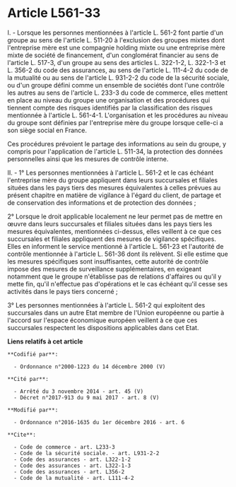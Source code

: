 # Article L561-33

I. - Lorsque les personnes mentionnées à l'article L. 561-2 font partie d'un groupe au sens de l'article L. 511-20 à
l'exclusion des groupes mixtes dont l'entreprise mère est une compagnie holding mixte ou une entreprise mère mixte de société
de financement, d'un conglomérat financier au sens de l'article L. 517-3, d'un groupe au sens des articles L. 322-1-2, L.
322-1-3 et L. 356-2 du code des assurances, au sens de l'article L. 111-4-2 du code de la mutualité ou au sens de l'article
L. 931-2-2 du code de la sécurité sociale, ou d'un groupe défini comme un ensemble de sociétés dont l'une contrôle les autres
au sens de l'article L. 233-3 du code de commerce, elles mettent en place au niveau du groupe une organisation et des
procédures qui tiennent compte des risques identifiés par la classification des risques mentionnée à l'article L. 561-4-1.
L'organisation et les procédures au niveau du groupe sont définies par l'entreprise mère du groupe lorsque celle-ci a son
siège social en France.

Ces procédures prévoient le partage des informations au sein du groupe, y compris pour l'application de l'article L. 511-34,
la protection des données personnelles ainsi que les mesures de contrôle interne.

II. - 1° Les personnes mentionnées à l'article L. 561-2 et le cas échéant l'entreprise mère du groupe appliquent dans leurs
succursales et filiales situées dans les pays tiers des mesures équivalentes à celles prévues au présent chapitre en matière
de vigilance à l'égard du client, de partage et de conservation des informations et de protection des données ;

2° Lorsque le droit applicable localement ne leur permet pas de mettre en œuvre dans leurs succursales et filiales situées
dans les pays tiers les mesures équivalentes, mentionnées ci-dessus, elles veillent à ce que ces succursales et filiales
appliquent des mesures de vigilance spécifiques. Elles en informent le service mentionné à l'article L. 561-23 et l'autorité
de contrôle mentionnée à l'article L. 561-36 dont ils relèvent. Si elle estime que les mesures spécifiques sont
insuffisantes, cette autorité de contrôle impose des mesures de surveillance supplémentaires, en exigeant notamment que le
groupe n'établisse pas de relations d'affaires ou qu'il y mette fin, qu'il n'effectue pas d'opérations et le cas échéant
qu'il cesse ses activités dans le pays tiers concerné ;

3° Les personnes mentionnées à l'article L. 561-2 qui exploitent des succursales dans un autre Etat membre de l'Union
européenne ou partie à l'accord sur l'espace économique européen veillent à ce que ces succursales respectent les
dispositions applicables dans cet Etat.

**Liens relatifs à cet article**

	**Codifié par**:

	  - Ordonnance n°2000-1223 du 14 décembre 2000 (V)

	**Cité par**:

	  - Arrêté du 3 novembre 2014 - art. 45 (V)
	  - Décret n°2017-913 du 9 mai 2017 - art. 8 (V)

	**Modifié par**:

	  - Ordonnance n°2016-1635 du 1er décembre 2016 - art. 6

	**Cite**:

	  - Code de commerce - art. L233-3
	  - Code de la sécurité sociale. - art. L931-2-2
	  - Code des assurances - art. L322-1-2
	  - Code des assurances - art. L322-1-3
	  - Code des assurances - art. L356-2
	  - Code de la mutualité - art. L111-4-2
